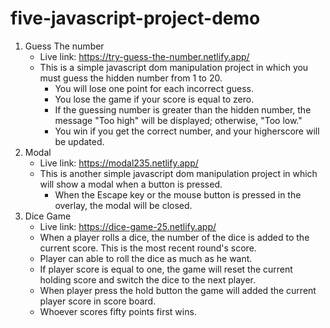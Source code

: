 # five-javascript-project-demo

1.  Guess The number
    - Live link: <https://try-guess-the-number.netlify.app/>
    - This is a simple javascript dom manipulation project in which you must guess the hidden number from 1 to 20.
      - You will lose one point for each incorrect guess.
      - You lose the game if your score is equal to zero.
      - If the guessing number is greater than the hidden number, the message "Too high" will be displayed; otherwise, "Too low."
      - You win if you get the correct number, and your higherscore will be updated.
2.  Modal
    - Live link: <https://modal235.netlify.app/>
    - This is another simple javascript dom manipulation project in which will show a modal when a button is pressed.
      - When the Escape key or the mouse button is pressed in the overlay, the modal will be closed.
3.  Dice Game
    - Live link: <https://dice-game-25.netlify.app/>
    - When a player rolls a dice, the number of the dice is added to the current score. This is the most recent round's score.
    - Player can able to roll the dice as much as he want.
    - If player score is equal to one, the game will reset the current holding score and switch the dice to the next player.
    - When player press the hold button the game will added the current player score in score board.
    - Whoever scores fifty points first wins.
